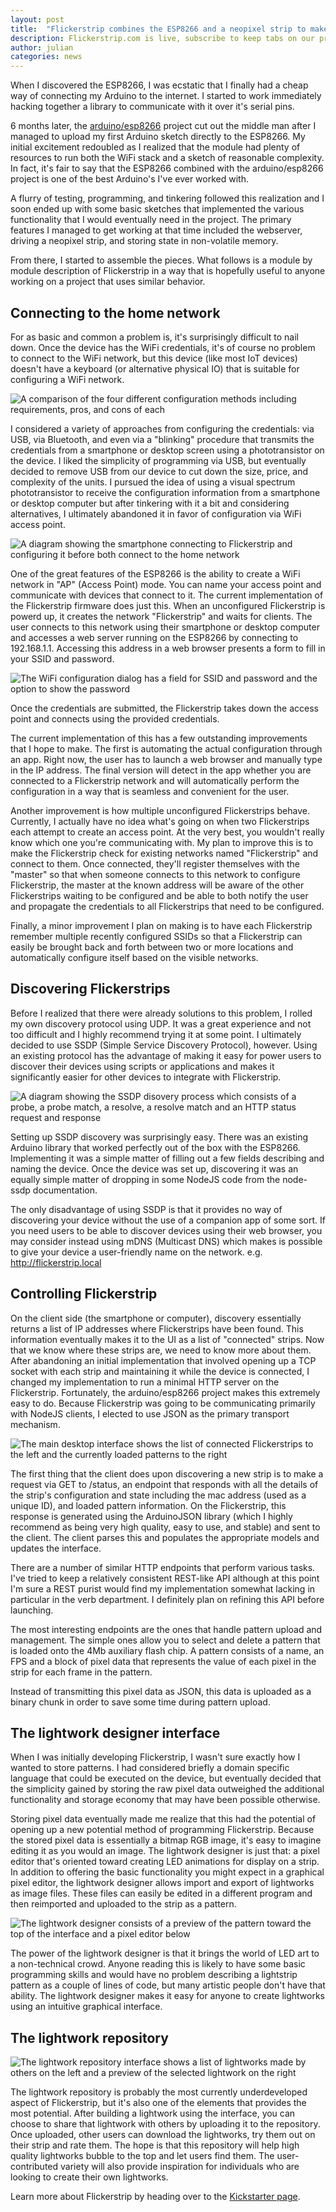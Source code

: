 ```yaml
---
layout: post
title:  "Flickerstrip combines the ESP8266 and a neopixel strip to make a graphical interface for building LED patterns."
description: Flickerstrip.com is live, subscribe to keep tabs on our progress!
author: julian
categories: news
---
```


When I discovered the ESP8266, I was ecstatic that I finally had a cheap way of connecting my Arduino to the internet. I started to work immediately hacking together a library to communicate with it over it's serial pins.

6 months later, the [arduino/esp8266](https://github.com/esp8266/Arduino) project cut out the middle man after I managed to upload my first Arduino sketch directly to the ESP8266. My initial excitement redoubled as I realized that the module had plenty of resources to run both the WiFi stack and a sketch of reasonable complexity. In fact, it's fair to say that the ESP8266 combined with the arduino/esp8266 project is one of the best Arduino's I've ever worked with.

A flurry of testing, programming, and tinkering followed this realization and I soon ended up with some basic sketches that implemented the various functionality that I would eventually need in the project. The primary features I managed to get working at that time included the webserver, driving a neopixel strip, and storing state in non-volatile memory.

From there, I started to assemble the pieces. What follows is a module by module description of Flickerstrip in a way that is hopefully useful to anyone working on a project that uses similar behavior.

Connecting to the home network
---------------------

For as basic and common a problem is, it's surprisingly difficult to nail down. Once the device has the WiFi credentials, it's of course no problem to connect to the WiFi network, but this device (like most IoT devices) doesn't have a keyboard (or alternative physical IO) that is suitable for configuring a WiFi network.

![A comparison of the four different configuration methods including requirements, pros, and cons of each](/resources/images/arduinoAngle/configurationComparison.png "Ultimately, configuring via WiFi made the most sense to us")

I considered a variety of approaches from configuring the credentials: via USB, via Bluetooth, and even via a "blinking" procedure that transmits the credentials from a smartphone or desktop screen using a phototransistor on the device. I liked the simplicity of programming via USB, but eventually decided to remove USB from our device to cut down the size, price, and complexity of the units. I pursued the idea of using a visual spectrum phototransistor to receive the configuration information from a smartphone or desktop computer but after tinkering with it a bit and considering alternatives, I ultimately abandoned it in favor of configuration via WiFi access point.

![A diagram showing the smartphone connecting to Flickerstrip and configuring it before both connect to the home network](/resources/images/arduinoAngle/wificonfiguration.png "Most of this process happens quickly and seamlessly without much user intervention")

One of the great features of the ESP8266 is the ability to create a WiFi network in "AP" (Access Point) mode. You can name your access point and communicate with devices that connect to it. The current implementation of the Flickerstrip firmware does just this. When an unconfigured Flickerstrip is powerd up, it creates the network "Flickerstrip" and waits for clients. The user connects to this network using their smartphone or desktop computer and accesses a web server running on the ESP8266 by connecting to 192.168.1.1. Accessing this address in a web browser presents a form to fill in your SSID and password.

![The WiFi configuration dialog has a field for SSID and password and the option to show the password](/resources/images/arduinoAngle/configureFlickerstrip.png "The dialog that's displayed when you connect to 192.168.1.1 on the Flickerstrip")

Once the credentials are submitted, the Flickerstrip takes down the access point and connects using the provided credentials.

The current implementation of this has a few outstanding improvements that I hope to make. The first is automating the actual configuration through an app. Right now, the user has to launch a web browser and manually type in the IP address. The final version will detect in the app whether you are connected to a Flickerstrip network and will automatically perform the configuration in a way that is seamless and convenient for the user.

Another improvement is how multiple unconfigured Flickerstrips behave. Currently, I actually have no idea what's going on when two Flickerstrips each attempt to create an access point. At the very best, you wouldn't really know which one you're communicating with. My plan to improve this is to make the Flickerstrip check for existing networks named "Flickerstrip" and connect to them. Once connected, they'll register themselves with the "master" so that when someone connects to this network to configure Flickerstrip, the master at the known address will be aware of the other Flickerstrips waiting to be configured and be able to both notify the user and propagate the credentials to all Flickerstrips that need to be configured.

Finally, a minor improvement I plan on making is to have each Flickerstrip remember multiple recently configured SSIDs so that a Flickerstrip can easily be brought back and forth between two or more locations and automatically configure itself based on the visible networks.

Discovering Flickerstrips
---------------------

Before I realized that there were already solutions to this problem, I rolled my own discovery protocol using UDP. It was a great experience and not too difficult and I highly recommend trying it at some point. I ultimately decided to use SSDP (Simple Service Discovery Protocol), however. Using an existing protocol has the advantage of making it easy for power users to discover their devices using scripts or applications and makes it significantly easier for other devices to integrate with Flickerstrip.

![A diagram showing the SSDP disovery process which consists of a probe, a probe match, a resolve, a resolve match and an HTTP status request and response](/resources/images/arduinoAngle/discovery.png "This discovery handshake is mostly taken care of by the SSDP library")

Setting up SSDP discovery was surprisingly easy. There was an existing Arduino library that worked perfectly out of the box with the ESP8266. Implementing it was a simple matter of filling out a few fields describing and naming the device. Once the device was set up, discovering it was an equally simple matter of dropping in some NodeJS code from the node-ssdp documentation.

The only disadvantage of using SSDP is that it provides no way of discovering your device without the use of a companion app of some sort. If you need users to be able to discover devices using their web browser, you may consider instead using mDNS (Multicast DNS) which makes is possible to give your device a user-friendly name on the network. e.g. http://flickerstrip.local

Controlling Flickerstrip
---------------------

On the client side (the smartphone or computer), discovery essentially returns a list of IP addresses where Flickerstrips have been found. This information eventually makes it to the UI as a list of "connected" strips. Now that we know where these strips are, we need to know more about them. After abandoning an initial implementation that involved opening up a TCP socket with each strip and maintaining it while the device is connected, I changed my implementation to run a minimal HTTP server on the Flickerstrip. Fortunately, the arduino/esp8266 project makes this extremely easy to do. Because Flickerstrip was going to be communicating primarily with NodeJS clients, I elected to use JSON as the primary transport mechanism.

![The main desktop interface shows the list of connected Flickerstrips to the left and the currently loaded patterns to the right](/resources/images/arduinoAngle/mainInterface.png "The Flickerstrip UI lets users control each strip and upload lightworks")

The first thing that the client does upon discovering a new strip is to make a request via GET to /status, an endpoint that responds with all the details of the strip's configuration and state including the mac address (used as a unique ID), and loaded pattern information. On the Flickerstrip, this response is generated using the ArduinoJSON library (which I highly recommend as being very high quality, easy to use, and stable) and sent to the client. The client parses this and populates the appropriate models and updates the interface.

There are a number of similar HTTP endpoints that perform various tasks. I've tried to keep a relatively consistent REST-like API although at this point I'm sure a REST purist would find my implementation somewhat lacking in particular in the verb department. I definitely plan on refining this API before launching.

The most interesting endpoints are the ones that handle pattern upload and management. The simple ones allow you to select and delete a pattern that is loaded onto the 4Mb auxiliary flash chip. A pattern consists of a name, an FPS and a block of pixel data that represents the value of each pixel in the strip for each frame in the pattern.

Instead of transmitting this pixel data as JSON, this data is uploaded as a binary chunk in order to save some time during pattern upload.

The lightwork designer interface
---------------------

When I was initially developing Flickerstrip, I wasn't sure exactly how I wanted to store patterns. I had considered briefly a domain specific language that could be executed on the device, but eventually decided that the simplicity gained by storing the raw pixel data outweighed the additional functionality and storage economy that may have been possible otherwise.

Storing pixel data eventually made me realize that this had the potential of opening up a new potential method of programming Flickerstrip. Because the stored pixel data is essentially a bitmap RGB image, it's easy to imagine editing it as you would an image. The lightwork designer is just that: a pixel editor that's oriented toward creating LED animations for display on a strip. In addition to offering the basic functionality you might expect in a graphical pixel editor, the lightwork designer allows import and export of lightworks as image files. These files can easily be edited in a different program and then reimported and uploaded to the strip as a pattern.

![The lightwork designer consists of a preview of the pattern toward the top of the interface and a pixel editor below](/resources/images/arduinoAngle/LightworkEditor.png "The lightwork editor allows users to easily create and edit animated patterns in a graphical interface")

The power of the lightwork designer is that it brings the world of LED art to a non-technical crowd. Anyone reading this is likely to have some basic programming skills and would have no problem describing a lightstrip pattern as a couple of lines of code, but many artistic people don't have that ability. The lightwork designer makes it easy for anyone to create lightworks using an intuitive graphical interface.

The lightwork repository
---------------------

![The lightwork repository interface shows a list of lightworks made by others on the left and a preview of the selected lightwork on the right](/resources/images/arduinoAngle/downloadLightworks.png "The lightwork repository provides discovery of light art created by others and an inspiration for future works")

The lightwork repository is probably the most currently underdeveloped aspect of Flickerstrip, but it's also one of the elements that provides the most potential. After building a lightwork using the interface, you can choose to share that lightwork with others by uploading it to the repository. Once uploaded, other users can download the lightworks, try them out on their strip and rate them. The hope is that this repository will help high quality lightworks bubble to the top and let users find them. The user-contributed variety will also provide inspiration for individuals who are looking to create their own lightworks.




Learn more about Flickerstrip by heading over to the [Kickstarter page](https://www.kickstarter.com/projects/hohmbody/1703842508?token=c141b3ff).

